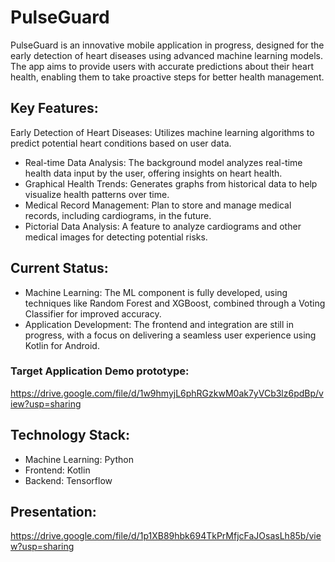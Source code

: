 # PulseGuard
PulseGuard is an innovative mobile application in progress, designed for the early detection of heart diseases using advanced machine learning models. The app aims to provide users with accurate predictions about their heart health, enabling them to take proactive steps for better health management.

## Key Features:
Early Detection of Heart Diseases: Utilizes machine learning algorithms to predict potential heart conditions based on user data.

- Real-time Data Analysis: The background model analyzes real-time health data input by the user, offering insights on heart health.
- Graphical Health Trends: Generates graphs from historical data to help visualize health patterns over time.
- Medical Record Management: Plan to store and manage medical records, including cardiograms, in the future.
- Pictorial Data Analysis: A feature to analyze cardiograms and other medical images for detecting potential risks.
## Current Status:
- Machine Learning: The ML component is fully developed, using techniques like Random Forest and XGBoost, combined through a Voting Classifier for improved accuracy.
- Application Development: The frontend and integration are still in progress, with a focus on delivering a seamless user experience using Kotlin for Android.
### Target Application Demo prototype: 
https://drive.google.com/file/d/1w9hmyjL6phRGzkwM0ak7yVCb3lz6pdBp/view?usp=sharing
## Technology Stack:
- Machine Learning: Python
- Frontend: Kotlin
- Backend: Tensorflow
## Presentation: 
https://drive.google.com/file/d/1p1XB89hbk694TkPrMfjcFaJOsasLh85b/view?usp=sharing
